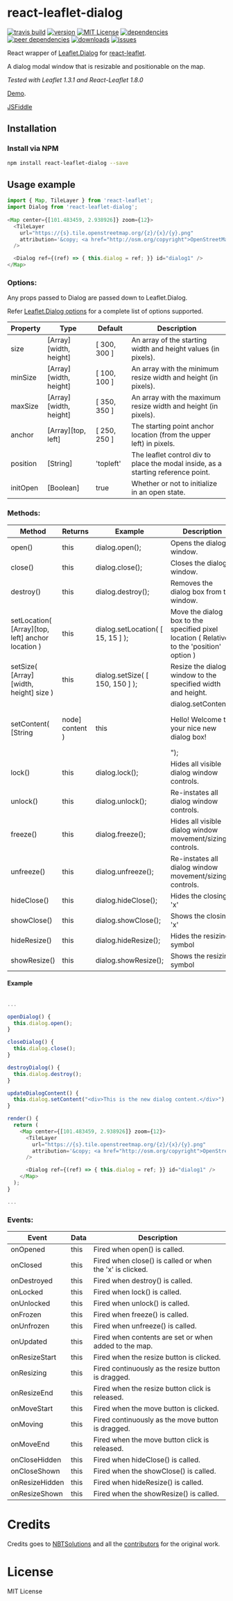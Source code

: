 # react-leaflet-dialog

[![travis build](https://img.shields.io/travis/mhasbie/react-leaflet-dialog.svg?style=plastic)](https://travis-ci.org/mhasbie/react-leaflet-dialog)
[![version](https://img.shields.io/npm/v/react-leaflet-dialog.svg?style=plastic)](http://npm.im/react-leaflet-dialog)
[![MIT License](https://img.shields.io/npm/l/react-leaflet-dialog.svg?style=plastic)](http://opensource.org/licenses/MIT)
[![dependencies](https://img.shields.io/david/mhasbie/react-leaflet-dialog.svg?style=plastic)](https://david-dm.org/mhasbie/react-leaflet-dialog)
[![peer dependencies](https://img.shields.io/david/peer/mhasbie/react-leaflet-dialog.svg?style=plastic)](https://david-dm.org/mhasbie/react-leaflet-dialog?type=peer)
[![downloads](https://img.shields.io/npm/dt/react-leaflet-dialog.svg?style=plastic)](http://npm-stat.com/charts.html?package=react-leaflet-dialog&from=2018-01-01)
[![issues](https://img.shields.io/github/issues/mhasbie/react-leaflet-dialog.svg?style=plastic)](https://github.com/mhasbie/react-leaflet-dialog/issues)

React wrapper of [Leaflet.Dialog](https://github.com/NBTSolutions/Leaflet.Dialog) for [react-leaflet](https://github.com/PaulLeCam/react-leaflet).

A dialog modal window that is resizable and positionable on the map.

*Tested with Leaflet 1.3.1 and React-Leaflet 1.8.0*

[Demo](http://nbtsolutions.github.io/Leaflet.Dialog/).

[JSFiddle](https://jsfiddle.net/m_hasbie/jemw7qzr/)


## Installation

### Install via NPM

```bash
npm install react-leaflet-dialog --save
```

## Usage example

```javascript
import { Map, TileLayer } from 'react-leaflet';
import Dialog from 'react-leaflet-dialog';
		
<Map center={[101.483459, 2.938926]} zoom={12}>
  <TileLayer
    url="https://{s}.tile.openstreetmap.org/{z}/{x}/{y}.png"
    attribution='&copy; <a href="http://osm.org/copyright">OpenStreetMap</a> contributors'
  />

  <Dialog ref={(ref) => { this.dialog = ref; }} id="dialog1" />
</Map>
```

### Options:

Any props passed to Dialog are passed down to Leaflet.Dialog.

Refer [Leaflet.Dialog options](https://github.com/NBTSolutions/Leaflet.Dialog#options) for a complete list of options supported.

| Property | Type | Default | Description
| --- | --- | --- | ---
| size | [Array][width, height] | [ 300, 300 ] | An array of the starting width and height values (in pixels).
| minSize | [Array][width, height] | [ 100, 100 ] | An array with the minimum resize width and height (in pixels).
| maxSize | [Array][width, height] | [ 350, 350 ] | An array with the maximum resize width and height (in pixels).
| anchor | [Array][top, left] | [ 250, 250 ] | The starting point anchor location (from the upper left) in pixels.
| position | [String] | 'topleft' | The leaflet control div to place the modal inside, as a starting reference point.
| initOpen | [Boolean] | true | Whether or not to initialize in an open state.

### Methods:

| Method | Returns | Example | Description
| --- | --- | --- | ---
| open() | this | dialog.open(); | Opens the dialog window.
| close() | this | dialog.close(); | Closes the dialog window.
| destroy() | this | dialog.destroy(); | Removes the dialog box from the window.
| setLocation( [Array][top, left] anchor location ) | this | dialog.setLocation( [ 15, 15 ] ); | Move the dialog box to the specified pixel location ( Relative to the 'position' option )
| setSize( [Array][width, height] size ) | this | dialog.setSize( [ 150, 150 ] ); | Resize the dialog window to the specified width and height.
| setContent( [String | node] content ) | this | dialog.setContent("<p>Hello! Welcome to your nice new dialog box!</p>"); | Set new content for the dialog.
| lock() | this | dialog.lock(); | Hides all visible dialog window controls.
| unlock() | this | dialog.unlock(); | Re-instates all dialog window controls.
| freeze() | this | dialog.freeze(); | Hides all visible dialog window movement/sizing controls.
| unfreeze() | this | dialog.unfreeze(); | Re-instates all dialog window movement/sizing controls.
| hideClose() | this | dialog.hideClose(); | Hides the closing 'x'
| showClose() | this | dialog.showClose(); | Shows the closing 'x'
| hideResize() | this | dialog.hideResize(); | Hides the resizing symbol
| showResize() | this | dialog.showResize(); | Shows the resizing symbol

#### Example

```javascript

...

openDialog() {
  this.dialog.open();
}

closeDialog() {
  this.dialog.close();
}

destroyDialog() {
  this.dialog.destroy();
}

updateDialogContent() {
  this.dialog.setContent("<div>This is the new dialog content.</div>");
}

render() {
  return (
	<Map center={[101.483459, 2.938926]} zoom={12}>
	  <TileLayer
		url="https://{s}.tile.openstreetmap.org/{z}/{x}/{y}.png"
		attribution='&copy; <a href="http://osm.org/copyright">OpenStreetMap</a> contributors'
	  />

	  <Dialog ref={(ref) => { this.dialog = ref; }} id="dialog1" />
	</Map>
  );
}

...

```

### Events:

| Event | Data | Description
| --- | --- | ---
| onOpened | this | Fired when open() is called.
| onClosed | this | Fired when close() is called or when the 'x' is clicked.
| onDestroyed | this | Fired when destroy() is called.
| onLocked | this | Fired when lock() is called.
| onUnlocked | this | Fired when unlock() is called.
| onFrozen | this | Fired when freeze() is called.
| onUnfrozen | this | Fired when unfreeze() is called.
| onUpdated | this | Fired when contents are set or when added to the map.
| onResizeStart | this | Fired when the resize button is clicked.
| onResizing | this | Fired continuously as the resize button is dragged.
| onResizeEnd | this | Fired when the resize button click is released.
| onMoveStart | this | Fired when the move button is clicked.
| onMoving | this | Fired continuously as the move button is dragged.
| onMoveEnd | this | Fired when the move button click is released.
| onCloseHidden | this | Fired when hideClose() is called.
| onCloseShown | this | Fired when the showClose() is called.
| onResizeHidden | this | Fired when hideResize() is called.
| onResizeShown | this | Fired when the showResize() is called.

# Credits
Credits goes to [NBTSolutions](https://github.com/NBTSolutions) and all the [contributors](https://github.com/NBTSolutions/Leaflet.Dialog/graphs/contributors) for the original work.

# License

MIT License
